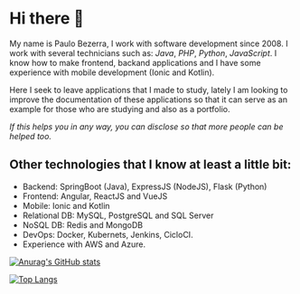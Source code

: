 # Hi there 👋

My name is Paulo Bezerra, I work with software development since 2008. I work with several technicians such as: *Java*, *PHP*, *Python*, *JavaScript*. I know how to make frontend, backand applications and I have some experience with mobile development (Ionic and Kotlin).

Here I seek to leave applications that I made to study, lately I am looking to improve the documentation of these applications so that it can serve as an example for those who are studying and also as a portfolio.

*If this helps you in any way, you can disclose so that more people can be helped too.*

## Other technologies that I know at least a little bit:
- Backend: SpringBoot (Java), ExpressJS (NodeJS), Flask (Python)
- Frontend: Angular, ReactJS and VueJS
- Mobile: Ionic and Kotlin
- Relational DB: MySQL, PostgreSQL and SQL Server
- NoSQL DB: Redis and MongoDB
- DevOps: Docker, Kubernets, Jenkins, CicloCI.
- Experience with AWS and Azure.

[![Anurag's GitHub stats](https://github-readme-stats.vercel.app/api?username=paulobezerra)](https://github.com/paulobezerra/github-readme-stats)

[![Top Langs](https://github-readme-stats.vercel.app/api/top-langs/?username=paulobezerra)](https://github.com/paulobezerra/github-readme-stats)
